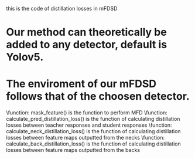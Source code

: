 this is the code of distillation losses in mFDSD
# Our method can theoretically be added to any detector, default is Yolov5.
# The enviroment of our mFDSD follows that of the choosen detector.
\function: mask_feature() is the function to perform MFD
\function: calculate_pred_distillation_loss() is the function of calculating distillation losses between teacher responses and student responses
\function: calculate_neck_distillation_loss() is the function of calculating distillation losses between feature maps outputted from the necks
\function: calculate_back_distillation_loss() is the function of calculating distillation losses between feature maps outputted from the backs
